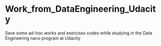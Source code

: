 # Work_from_DataEngineering_Udacity
Save some ad-hoc works and exercises codes while studying in the Data Engineering nano program at Udacity

